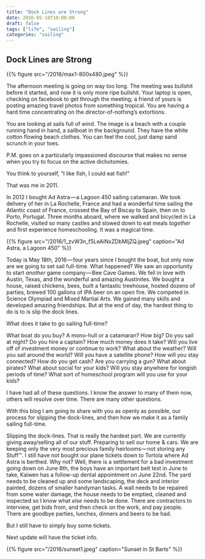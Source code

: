 ```yaml
---
title: "Dock Lines are Strong"
date: 2016-05-18T10:00:00
draft: false
tags: ["life", "sailing"]
categories: "sailing"
---
```


## Dock Lines are Strong

{{% figure src="/2016/max1-800x480.jpeg" %}}

The afternoon meeting is going on way too long. The meeting was bullshit before it started, and now it is only more ripe bullshit. Your laptop is open, checking on facebook to get through the meeting; a friend of yours is posting amazing travel photos from something tropical. You are having a hard time concentrating on the director-of-nothing’s extortions.

You are looking at sails full of wind. The image is a beach with a couple running hand in hand, a sailboat in the background. They have the white cotton flowing beach clothes. You can feel the cool, just damp sand scrunch in your toes.

P.M. goes on a particularly impassioned discourse that makes no sense when you try to focus on the active dichotomies.

You think to yourself, “I like fish, I could eat fish!”

That was me in 2011.

In 2012 I bought Ad Astra — a Lagoon 450 sailing catamaran. We took delivery of her in La Rochelle, France and had a wonderful time sailing the Atlantic coast of France, crossed the Bay of Biscay to Spain, then on to Porto, Portugal. Three months aboard, where we walked and bicycled in La Rochelle, visited so many castles and slowed down to eat meals *together* and first experience homeschooling. It was a magical time.

{{% figure src="/2016/1_zvW3n_f5LeAiNxZDbMljZQ.jpeg" caption="Ad Astra, a Lagoon 450" %}}

Today is May 18th, 2016 — four years since I bought the boat, but only now are we going to set sail full-time. What happened? We saw an opportunity to start *another* game company — Bee Cave Games. We fell in love with Austin, Texas, and the wonderful and amazing Austinites. We bought a house, raised chickens, bees, built a fantastic treehouse, hosted dozens of parties, brewed 100 gallons of IPA beer on an open fire. We competed in Science Olympiad and Mixed Martial Arts. We gained many skills and developed amazing friendships. But at the end of day, the hardest thing to do is to is slip the dock lines.

What does it take to go sailing full-time?

What boat do you buy? A mono-hull or a catamaran? How big? Do you sail at night? Do you hire a captain? How much money does it take? Will you live off of investment money or continue to work? What about the weather? Will you sail around the world? Will you have a satellite phone? How will you stay connected? How do you get cash? Are you carrying a gun? What about pirates? What about social for your kids? Will you stay anywhere for longish periods of time? What sort of homeschool program will you use for your kids?

I have had all of these questions. I know the answer to many of them now, others will resolve over time. There are many other questions.

With this blog I am going to share with you as openly as possible, our process for slipping the dock-lines, and then how we make it as a family sailing full-time.

Slipping the dock-lines. That is really the hardest part. We are currently giving away/selling all of our stuff. Preparing to sell our home & cars. We are keeping only the very most precious family heirlooms — not storing any Stuff™. I still have not bought our plane tickets down to Tortola where Ad Astra is berthed. Why not? Well, there is a settlement for a bad investment going down on June 8th, the boys have an important belt test in June to take, Kaiwen has a follow-up dental appointment on June 22nd. The yard needs to be cleaned up and some landscaping, the deck and interior painted, dozens of smaller handyman tasks. A wall needs to be repaired from some water damage, the house needs to be emptied, cleaned and inspected so I know what *else* needs to be done. There are contractors to interview, get bids from, and then check on the work, and pay people. There are goodbye parties, lunches, dinners and beers to be had.

But I still have to simply buy some tickets.

Next update will have the ticket info.

{{% figure src="/2016/sunset1.jpeg" caption="Sunset in St Barts" %}}